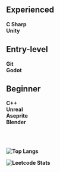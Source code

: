 <b>Experienced<b>
-

C Sharp  
Unity
</br>

<b>Entry-level<b>
-

Git  
Godot
</br>

<b>Beginner<b>
-
C++  
Unreal  
Aseprite  
Blender


</br>

<b></b>
-
![Top Langs](https://github-readme-stats.vercel.app/api/top-langs/?username=OblivionShaw&theme=radical&layout=compact)
<!--![Top Langs](https://github-readme-stats.vercel.app/api/top-langs/?username=OblivionShaw&layout=compact)-->
![Leetcode Stats](https://leetcard.jacoblin.cool/OblivionShaw)

<!--
**OblivionShaw/OblivionShaw** is a ✨ _special_ ✨ repository because its `README.md` (this file) appears on your GitHub profile.

Here are some ideas to get you started:

- 🔭 I’m currently working on ...
- 🌱 I’m currently learning ...
- 👯 I’m looking to collaborate on ...
- 🤔 I’m looking for help with ...
- 💬 Ask me about ...
- 📫 How to reach me: ...
- 😄 Pronouns: ...
- ⚡ Fun fact: ...
-->
